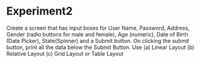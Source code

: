 # Experiment2

Create a screen that has input boxes for User Name, Password, Address, Gender (radio buttons for male and female), Age (numeric), Date of Birth (Date Picker), State(Spinner) and a Submit button. On clicking the submit button, print all the data below the Submit Button. Use
(a) Linear Layout 
(b) Relative Layout
(c) Grid Layout or Table Layout
